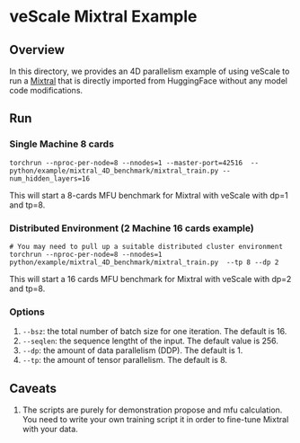 # veScale Mixtral Example

## Overview

In this directory, we provides an 4D parallelism example of using veScale to run 
a [Mixtral](https://huggingface.co/mistralai/Mixtral-8x7B-Instruct-v0.1) that is directly imported
from HuggingFace without any model code modifications.


## Run

### Single Machine 8 cards
```
torchrun --nproc-per-node=8 --nnodes=1 --master-port=42516  -- python/example/mixtral_4D_benchmark/mixtral_train.py --num_hidden_layers=16
```
This will start a 8-cards MFU benchmark for Mixtral with veScale with dp=1 and tp=8.

### Distributed Environment (2 Machine 16 cards example)
```
# You may need to pull up a suitable distributed cluster environment
torchrun --nproc-per-node=8 --nnodes=1 python/example/mixtral_4D_benchmark/mixtral_train.py  --tp 8 --dp 2
```
This will start a 16 cards MFU benchmark for Mixtral with veScale with dp=2 and tp=8.

### Options
1. `--bsz`: the total number of batch size for one iteration. The default is 16.
2. `--seqlen`: the sequence lengtht of the input. The default value is 256.
3. `--dp`: the amount of data parallelism (DDP). The default is 1.
4. `--tp`: the amount of tensor parallelism. The default is 8.


## Caveats
1. The scripts are purely for demonstration propose and mfu calculation. You need to write your own training script 
   it in order to fine-tune Mixtral with your data.
